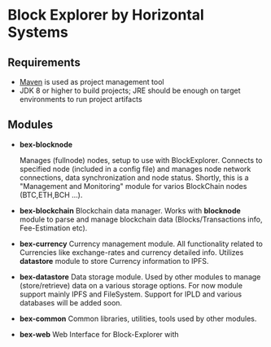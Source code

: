 # Block Explorer by Horizontal Systems

## Requirements
- [Maven](http://maven.apache.org/) is used as project management tool
- JDK 8 or higher to build projects; JRE should be enough on target environments to run project artifacts


## Modules

- **bex-blocknode** 

  Manages (fullnode) nodes, setup to use with BlockExplorer. Connects to specified node (included in a config file) and manages node network connections, data synchronization and node status. Shortly, this is a "Management and Monitoring" module for varios BlockChain nodes (BTC,ETH,BCH ...).
        
- **bex-blockchain**
  Blockchain data manager. Works with **blocknode** module to parse and manage blockchain data (Blocks/Transactions info, Fee-Estimation etc).
 
- **bex-currency** 
  Currency management module. All functionality related to Currencies like exchange-rates and currency detailed info.
  Utilizes **datastore** module to store Currency information to IPFS. 
  
- **bex-datastore**
  Data storage module. Used by other modules to manage (store/retrieve) data on a various storage options.
  For now module support mainly IPFS and FileSystem. Support for  IPLD and various databases will be added soon.
  
- **bex-common** 
  Common libraries, utilities, tools used by other modules.
   
- **bex-web**
  Web Interface for Block-Explorer
 with




